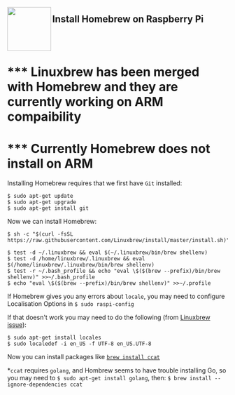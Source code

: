 <a href="https://docs.brew.sh/Homebrew-on-Linux"><img src="https://brew.sh/assets/img/linuxbrew.png" align="left" width="100px"></a>

## Install Homebrew on Raspberry Pi

<br>
<br>

# *** Linuxbrew has been merged with Homebrew and they are currently working on ARM compaibility

# *** Currently Homebrew does not install on ARM

Installing Homebrew requires that we first have `Git` installed:

```
$ sudo apt-get update
$ sudo apt-get upgrade
$ sudo apt-get install git
```

Now we can install Homebrew:

```
$ sh -c "$(curl -fsSL https://raw.githubusercontent.com/Linuxbrew/install/master/install.sh)"
```

```
$ test -d ~/.linuxbrew && eval $(~/.linuxbrew/bin/brew shellenv)
$ test -d /home/linuxbrew/.linuxbrew && eval $(/home/linuxbrew/.linuxbrew/bin/brew shellenv)
$ test -r ~/.bash_profile && echo "eval \$($(brew --prefix)/bin/brew shellenv)" >>~/.bash_profile
$ echo "eval \$($(brew --prefix)/bin/brew shellenv)" >>~/.profile
```

If Homebrew gives you any errors about `locale`, you may need to configure Localisation Options in `$ sudo raspi-config`

If that doesn't work you may need to do the following (from [Linuxbrew issue](https://github.com/Linuxbrew/brew/issues/568#issuecomment-367417842)):

```
$ sudo apt-get install locales
$ sudo localedef -i en_US -f UTF-8 en_US.UTF-8
```

Now you can install packages like [`brew install ccat`](https://github.com/jingweno/ccat)

\*`ccat` requires `golang`, and Hombrew seems to have trouble installing Go, so you may need to `$ sudo apt-get install golang`, then: `$ brew install --ignore-dependencies ccat`


